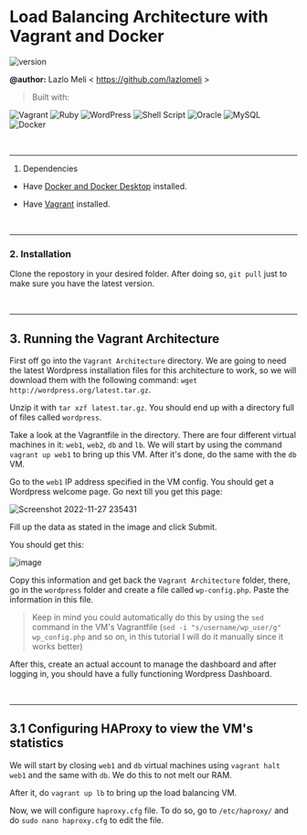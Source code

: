 # Load Balancing Architecture with Vagrant and Docker
![version](https://img.shields.io/badge/version-1.0-blue)

**@author:** Lazlo Meli \< https://github.com/lazlomeli >

> Built with: 

![Vagrant](https://img.shields.io/badge/vagrant-%231563FF.svg?style=for-the-badge&logo=vagrant&logoColor=white)
![Ruby](https://img.shields.io/badge/ruby-%23CC342D.svg?style=for-the-badge&logo=ruby&logoColor=white)
![WordPress](https://img.shields.io/badge/WordPress-%23117AC9.svg?style=for-the-badge&logo=WordPress&logoColor=white)
![Shell Script](https://img.shields.io/badge/shell_script-%23121011.svg?style=for-the-badge&logo=gnu-bash&logoColor=white)
![Oracle](https://img.shields.io/badge/Oracle-F80000?style=for-the-badge&logo=oracle&logoColor=white)
![MySQL](https://img.shields.io/badge/mysql-%2300f.svg?style=for-the-badge&logo=mysql&logoColor=white)
![Docker](https://img.shields.io/badge/docker-%230db7ed.svg?style=for-the-badge&logo=docker&logoColor=white)

<br />

_________

1. Dependencies 

- Have [Docker and Docker Desktop](https://www.docker.com/) installed.

- Have [Vagrant](https://www.vagrantup.com/) installed.

<br />

_________

### 2. Installation
Clone the repostory in your desired folder. After doing so, `git pull` just to make sure you have the latest version.

<br />

_________

## 3. Running the Vagrant Architecture

First off go into the ```Vagrant Architecture``` directory. We are going to need the latest Wordpress installation files for this architecture to work, so we will download them with the following command: ```wget http://wordpress.org/latest.tar.gz```.

Unzip it with ```tar xzf latest.tar.gz```. You should end up with a directory full of files called ```wordpress```.

Take a look at the Vagrantfile in the directory. There are four different virtual machines in it: ```web1```, ```web2```, ```db``` and ```lb```. We will start by using the command ```vagrant up web1``` to bring up this VM. After it's done, do the same with the ```db``` VM.

Go to the ```web1``` IP address specified in the VM config. You should get a Wordpress welcome page. Go next till you get this page:

![Screenshot 2022-11-27 235431](https://user-images.githubusercontent.com/72606659/204164137-644a7ff6-bc07-405b-82af-2394462a83ec.jpg)

Fill up the data as stated in the image and click Submit.

You should get this:

![image](https://user-images.githubusercontent.com/72606659/204164182-f6ed9f92-13c7-4d6f-b15f-d26beedad983.png)

Copy this information and get back the ```Vagrant Architecture``` folder, there, go in the ```wordpress``` folder and create a file called ```wp-config.php```. Paste the information in this file.

> Keep in mind you could automatically do this by using the ```sed``` command in the VM's Vagrantfile (```sed -i "s/username/wp_user/g" wp_config.php``` and so on, in this tutorial I will do it manually since it works better)

After this, create an actual account to manage the dashboard and after logging in, you should have a fully functioning Wordpress Dashboard.

<br />

_________

## 3.1 Configuring HAProxy to view the VM's statistics

We will start by closing ```web1``` and ```db``` virtual machines using ```vagrant halt web1``` and the same with ```db```. We do this to not melt our RAM.

After it, do ```vagrant up lb``` to bring up the load balancing VM.

Now, we will configure ```haproxy.cfg``` file. To do so, go to ```/etc/haproxy/``` and do ```sudo nano haproxy.cfg``` to edit the file.

